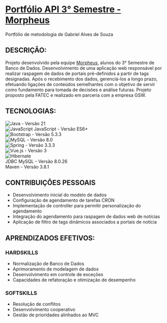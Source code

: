 # [Portfólio API 3° Semestre - Morpheus](https://github.com/Morpheus-Fatec/morpheus)
Portfólio de metodologia de Gabriel Alves de Souza

## DESCRIÇÃO: 
Projeto desenvolvido pela equipe [Morpheus](https://github.com/Byte-Boost), alunos do 3° Semestre de Banco de Dados. Desenvolvimento de uma aplicação web responsável por realizar raspagem de dados de portais pré-definidos a partir de tags designadas. Após o recebimento dos dados, gerenciá-los a longo prazo, efetuando ligações de conteúdos semelhantes com o objetivo de servir como fundamento para tomada de decisões e análise futuras. Projeto proposto pela FATEC e realizado em parceria com a empresa GSW.

## TECNOLOGIAS:
![Java](https://img.shields.io/badge/java-%23ED8B00.svg?style=for-the-badge&logo=openjdk&logoColor=white) - Versão 21  
![JavaScript](https://img.shields.io/badge/javascript-%23323330.svg?style=for-the-badge&logo=javascript&logoColor=%23F7DF1E) JavaScript - Versão ES6+  
![Bootstrap](https://img.shields.io/badge/bootstrap-%238511FA.svg?style=for-the-badge&logo=bootstrap&logoColor=white) - Versão 5.3.3  
![MySQL](https://img.shields.io/badge/mysql-4479A1.svg?style=for-the-badge&logo=mysql&logoColor=white) - Versão 8.0  
![Spring](https://img.shields.io/badge/spring-%236DB33F.svg?style=for-the-badge&logo=spring&logoColor=white) - Versão 3.3.3  
![Vue.js](https://img.shields.io/badge/vuejs-%2335495e.svg?style=for-the-badge&logo=vuedotjs&logoColor=%234FC08D) - Versão 3  
![Hibernate](https://img.shields.io/badge/Hibernate-59666C?style=for-the-badge&logo=Hibernate&logoColor=white)  
JDBC MySQL - Versão 8.0.26  
Maven - Versão 3.8.1  

## CONTRIBUIÇÕES PESSOAIS
- Desenvolvimento inicial do modelo de dados
- Configuração de agendamento de tarefas CRON
- Implementação de controller para permitir personalização do agendamento 
- Integração do agendamento para raspagem de dados web de notícias
- Aplicação de filtro de tags dinâmicos associados a portais de notícia

## APRENDIZADOS EFETIVOS:
### HARDSKILLS
- Normalização de Banco de Dados
- Aprimoramento de modelagem de dados
- Desenvolvimento em controle de exceções
- Capacidades de refatoração e otimização de desempenho

### SOFTSKILLS
- Resolução de conflitos
- Desenvolvimento cooperativo
- Gestão de prioridades alinhados ao MVC
